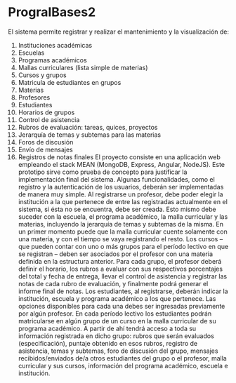 # PrograIBases2

El sistema permite registrar y realizar el mantenimiento y la visualización de:
1. Instituciones académicas
2. Escuelas
3. Programas académicos
4. Mallas curriculares (lista simple de materias)
5. Cursos y grupos
6. Matricula de estudiantes en grupos
7. Materias
8. Profesores
9. Estudiantes
10. Horarios de grupos
11. Control de asistencia
12. Rubros de evaluación: tareas, quices, proyectos
13. Jerarquía de temas y subtemas para las materias
14. Foros de discusión
15. Envío de mensajes
16. Registros de notas finales
El proyecto consiste en una aplicación web empleando el stack MEAN (MongoDB, Express, Angular, NodeJS). Este prototipo sirve como prueba de concepto para justificar la implementación final del sistema. Algunas funcionalidades, como el registro y la autenticación de los usuarios, deberán ser implementadas de manera muy simple.
Al registrarse un profesor, debe poder elegir la institución a la que pertenece de entre las registradas actualmente en el sistema, si ésta no se encuentra, debe ser creada. Esto mismo debe suceder con la escuela, el programa académico, la malla curricular y las materias, incluyendo la jerarquía de temas y subtemas de la misma. En un primer momento puede que la malla curricular cuente solamente con una materia, y con el tiempo se vaya registrando el resto. Los cursos – que pueden contar con uno o más grupos para el período lectivo en que se registran – deben ser asociados por el profesor con una materia definida en la estructura anterior. Para cada grupo, el profesor deberá definir el horario, los rubros a evaluar con sus respectivos porcentajes del total y fecha de entrega, llevar el control de asistencia y registrar las notas de cada rubro de evaluación, y finalmente podrá generar el informe final de notas. Los estudiantes, al registrarse, deberán indicar la institución, escuela y programa académico a los que pertenece. Las opciones disponibles para cada una debes ser ingresadas previamente por algún profesor. En cada período lectivo los estudiantes podrán matricularse en algún grupo de un curso en la malla curricular de su programa académico. A partir de ahí tendrá acceso a toda su información registrada en dicho grupo: rubros que serán evaluados (especificación), puntaje obtenido en esos rubros, registro de asistencia, temas y subtemas, foro de discusión del grupo, mensajes recibidos/enviados de/a otros estudiantes del grupo o el profesor, malla curricular y sus cursos, información del programa académico, escuela e institución.
